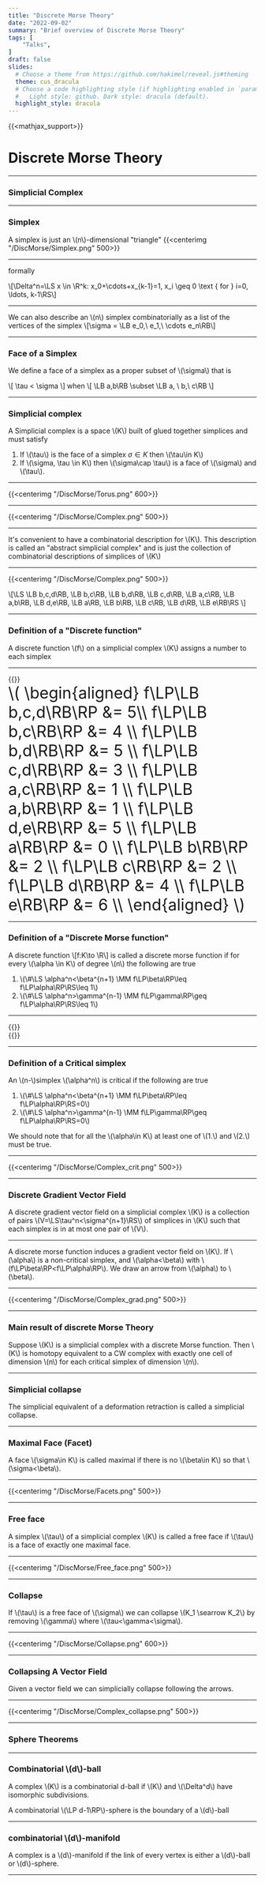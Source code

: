 ```yaml
---
title: "Discrete Morse Theory"
date: "2022-09-02"
summary: "Brief overview of Discrete Morse Theory"
tags: [
    "Talks",
]
draft: false
slides:
  # Choose a theme from https://github.com/hakimel/reveal.js#theming
  theme: cus_dracula
  # Choose a code highlighting style (if highlighting enabled in `params.toml`)
  #   Light style: github. Dark style: dracula (default).
  highlight_style: dracula
---
```


{{<mathjax_support>}}

<p hidden>
`\(\newcommand{\N}{\mathbb{N}}
\newcommand{\Z}{\mathbb{Z}}
\newcommand{\Q}{\mathbb{Q}}
\newcommand{\R}{\mathbb{R}}
\newcommand{\LP}{\left(}
\newcommand{\RP}{\right)}
\newcommand{\LS}{\left\lbrace}
\newcommand{\RS}{\right\rbrace}
\newcommand{\LA}{\left\langle}
\newcommand{\RA}{\right\rangle}
\newcommand{\LB}{\left[}
\newcommand{\RB}{\right]}
\newcommand{\MM}{\ \middle|\ }
\newcommand{\abs}[1]{\left\vert#1\right\vert}
\newcommand{\msr}[1]{m\left(#1\right)}
\require{color}\)`
</p>


# Discrete Morse Theory

---

### Simplicial Complex

---

### Simplex

A simplex is just an \\(n\\)-dimensional "triangle"
{{<centerimg "/DiscMorse/Simplex.png" 500>}}

---
formally

\\[\Delta^n=\LS x \in \R^k: x_0+\cdots+x_{k-1}=1, x_i \geq 0 \text { for } i=0, \ldots, k-1\RS\\]

---

We can also describe an \\(n\\) simplex combinatorially as a
list of the vertices of the simplex
\\[\sigma = \LB e_0,\ e_1,\ \cdots e_n\RB\\]

---

### Face of a Simplex

We define a face of a simplex as a proper subset of \\(\sigma\\) that is

\\[
  \tau < \sigma
\\]
when
\\[
  \LB a,b\RB \subset \LB a, \ b,\ c\RB
\\]

---

### Simplicial complex

A Simplicial complex is a space \\(K\\) built of glued together simplices and must satisfy

1. If \\(\tau\\) is the face of a simplex $\sigma \in K$ then \\(\tau\in K\\)
2. If \\(\sigma, \tau \in K\\) then \\(\sigma\cap \tau\\) is a face of \\(\sigma\\) and \\(\tau\\).

---

{{<centerimg "/DiscMorse/Torus.png" 600>}}

---

{{<centerimg "/DiscMorse/Complex.png" 500>}}

---

It's convenient to have a combinatorial description for \\(K\\).
This description is called an "abstract simplicial complex" and is just the
collection of combinatorial descriptions of simplices of \\(K\\)

---

{{<centerimg "/DiscMorse/Complex.png" 500>}}

\\[\LS
\LB b,c,d\RB,
\LB b,c\RB,
\LB b,d\RB,
\LB c,d\RB,
\LB a,c\RB,
\LB a,b\RB,
\LB d,e\RB,
\LB a\RB,
\LB b\RB,
\LB c\RB,
\LB d\RB,
\LB e\RB\RS
  \\]

---

### Definition of a "Discrete function"

A discrete function \\(f\\) on a simplicial complex \\(K\\) assigns a number to each simplex

---

<div class="sliderow">
<div class="slidecollumn">
{{<centerimg "/DiscMorse/Complex_f.png" 400>}}
</div>
<div class="slidecollumn" style="font-size: xx-large;">
\(
\begin{aligned}
f\LP\LB b,c,d\RB\RP &= 5\\
f\LP\LB b,c\RB\RP &= 4  \\
f\LP\LB b,d\RB\RP &= 5  \\
f\LP\LB c,d\RB\RP &= 3  \\
f\LP\LB a,c\RB\RP &= 1  \\
f\LP\LB a,b\RB\RP &= 1  \\
f\LP\LB d,e\RB\RP &= 5  \\
f\LP\LB a\RB\RP &= 0    \\
f\LP\LB b\RB\RP &= 2    \\
f\LP\LB c\RB\RP &= 2    \\
f\LP\LB d\RB\RP &= 4    \\
f\LP\LB e\RB\RP &= 6    \\
\end{aligned}
\)
</div>
</div>

---

### Definition of a "Discrete Morse function"

<!-- @@@ Def box -->
A discrete function
\\[f:K\to \R\\]
is called a discrete morse function if for every \\(\alpha \in K\\) of
degree \\(n\\) the following are true

1. \\(\\#\LS \alpha^n<\beta^{n+1} \MM f\LP\beta\RP\leq f\LP\alpha\RP\RS\leq 1\\)
2. \\(\\#\LS \alpha^n>\gamma^{n-1} \MM f\LP\gamma\RP\geq f\LP\alpha\RP\RS\leq 1\\)
<!-- endbox -->

---

<div class="sliderow">
<div class="slidecollumn">
{{<centerimg "/DiscMorse/Complex_f.png" 400>}}
  </div>
<div class="slidecollumn">
{{<centerimg "/DiscMorse/Complex_f_Not_Morse.png" 400>}}
  </div>
</div>

---

### Definition of a Critical simplex

<!-- @@@ Def box -->
An \\(n-\\)simplex \\(\alpha^n\\) is critical if the following are true

1. \\(\\#\LS \alpha^n<\beta^{n+1} \MM f\LP\beta\RP\leq f\LP\alpha\RP\RS=0\\)
2. \\(\\#\LS \alpha^n>\gamma^{n-1} \MM f\LP\gamma\RP\geq f\LP\alpha\RP\RS=0\\)

We should note that for all the \\(\alpha\in K\\) at least one of \\(1.\\) and \\(2.\\) must be true.

---

{{<centerimg "/DiscMorse/Complex_crit.png" 500>}}

---
<!-- {{<canvas jp_funct>}} -->

### Discrete Gradient Vector Field

<!-- @@@ Def box -->
A discrete gradient vector field on a simplicial complex \\(K\\)
is a collection of pairs \\(V=\LS\tau^n<\sigma^{n+1}\RS\\) of
simplices in \\(K\\) such that each simplex is in at most one pair of \\(V\\).
<!-- endbox -->

---

A discrete morse function induces a gradient vector field on \\(K\\). If \\(\alpha\\) is a non-critical simplex, and \\(\alpha<\beta\\) with \\(f\LP\beta\RP<f\LP\alpha\RP\\). We draw
an arrow from \\(\alpha\\) to \\(\beta\\).

---

{{<centerimg "/DiscMorse/Complex_grad.png" 500>}}

---

### Main result of discrete Morse Theory

Suppose \\(K\\) is a simplicial complex with a discrete Morse function. Then \\(K\\) is homotopy equivalent to a CW complex with exactly one cell of dimension \\(n\\) for each critical simplex of dimension \\(n\\).

---

### Simplicial collapse

The simplicial equivalent of a deformation retraction is called a
simplicial collapse.

---

### Maximal Face (Facet)

A face \\(\sigma\in K\\) is called maximal if there is no \\(\beta\in K\\) so that \\(\sigma<\beta\\).

---

{{<centerimg "/DiscMorse/Facets.png" 500>}}

---

### Free face

A simplex \\(\tau\\) of a simplicial complex \\(K\\) is called a free face if \\(\tau\\) is a face of exactly one maximal face.

---

{{<centerimg "/DiscMorse/Free_face.png" 500>}}

---

### Collapse

If \\(\tau\\) is a free face of \\(\sigma\\) we can collapse \\(K_1 \searrow K_2\\) by removing \\(\gamma\\) where \\(\tau<\gamma<\sigma\\).

---

{{<centerimg "/DiscMorse/Collapse.png" 600>}}

---

### Collapsing A Vector Field

Given a vector field we can simplicially collapse following the arrows.

---

{{<centerimg "/DiscMorse/Complex_collapse.png" 500>}}

---

### Sphere Theorems

---

### Combinatorial \\(d\\)-ball

A complex \\(K\\) is a combinatorial d-ball if \\(K\\) and \\(\Delta^d\\) have isomorphic subdivisions.

A combinatorial \\(\LP d-1\RP\\)-sphere is the boundary of a \\(d\\)-ball

---

### combinatorial \\(d\\)-manifold

A complex is a \\(d\\)-manifold if the link of every vertex is either a \\(d\\)-ball or \\(d\\)-sphere.

---